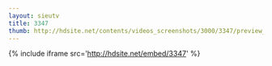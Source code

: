 ```yaml
---
layout: sieutv
title: 3347
thumb: http://hdsite.net/contents/videos_screenshots/3000/3347/preview_360p.mp4.jpg
---
```

{% include iframe src='http://hdsite.net/embed/3347' %}
 
